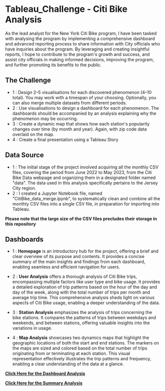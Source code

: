 # Tableau_Challenge - Citi Bike Analysis

As the lead analyst for the New York Citi Bike program, I have been tasked with analysing the program by implementing a comprehensive dashboard and advanced reporting process to share information with City officials who have inquiries about the program. By leveraging and creating insightful reports, I hope to contribute to the program's growth and success, and assist city officials in making informed decisions, improving the program, and further promoting its benefits to the public.

## The Challenge

* 1 : Design 2–5 visualisations for each discovered phenomenon (4–10 total). You may work with a timespan of your choosing. Optionally, you can also merge multiple datasets from different periods.
* 2 : Use visualisations to design a dashboard for each phenomenon. The dashboards should be accompanied by an analysis explaining why the phenomenon may be occurring.
* 3 : Create a dynamic map that shows how each station's popularity changes over time (by month and year). Again, with zip code data overlaid on the map.
* 4 : Create a final presentation using a Tableau Story

## Data Source 

* 1 : The initial stage of the project involved acquiring all the monthly CSV files, covering the period from June 2022 to May 2023, from the Citi Bike Data webpage and organizing them in a designated folder named "data". The data used in this analysis specifically pertains to the Jersey City region.
* 2 : I created a Jupyter Notebook file, named "CitiBike_data_merge.ipynb", to systematically clean and combine all the monthly CSV files into a single CSV file, in preparation for importing into Tableau. 

**Please note that the large size of the CSV files precludes their storage in this repository**

## Dashboards 

* 1 : **Homepage** is an introductory hub for the project, offering a brief and clear overview of its purpose and contents. It provides a concise summary of the main insights and findings from each dashboard, enabling seamless and efficient navigation for users.

* 2 : **User Analysis** offers a thorough analysis of Citi Bike trips, encompassing multiple factors like user type and bike usage. It provides a detailed exploration of trip patterns based on the hour of the day and day of the week, along with the total number of trips per month and average trip time. This comprehensive analysis sheds light on various aspects of Citi Bike usage, enabling a deeper understanding of the data.

* 3 : **Station Analysis** emphasizes the analysis of trips concerning the bike stations. It compares the patterns of trips between weekdays and weekends, and between stations, offering valuable insights into the variations in usage.

* 4 : **Map Analysis** showcases two dynamics maps that highlight the geographic locations of both the start and end stations. The markers on the maps are sized and colored based on the total number of trips originating from or terminating at each station. This visual representation effectively illustrates the trip patterns and frequency, enabling a clear understanding of the data at a glance.

**[Click Here for the Dashboard Analysis](https://public.tableau.com/views/GMeadon_CitiBike_Viz/Home?:language=en-US&publish=yes&:display_count=n&:origin=viz_share_link)**

**[Click Here for the Summary Analysis](https://github.com/Grezza-78/Tableau_Challenge/blob/main/Citi%20Bike%20Trip%20Analysis.pdf)**
